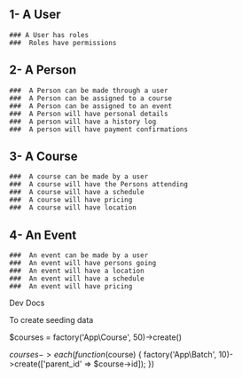 ## 1- A User
	### A User has roles
	###  Roles have permissions
## 2- A Person
	###  A Person can be made through a user
	###  A Person can be assigned to a course
	###  A Person can be assigned to an event
	###  A Person will have personal details
	###  A person will have a history log
	###  A person will have payment confirmations
##  3- A Course
	###  A course can be made by a user
	###  A course will have the Persons attending
	###  A course will have a schedule
	###  A course will have pricing
	###  A course will have location 
## 4- An Event
	###  An event can be made by a user
	###  An event will have persons going
	###  An event will have a location
	###  An event will have a schedule
	###  An event will have pricing 


Dev Docs

To create seeding data

$courses = factory('App\Course', 50)->create()

$courses->each(function ($course) { factory('App\Batch', 10)->create(['parent_id' => $course->id]); })